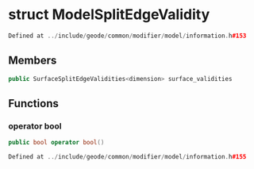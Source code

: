 # struct ModelSplitEdgeValidity

```cpp
Defined at ../include/geode/common/modifier/model/information.h#153
```

## Members

```cpp
public SurfaceSplitEdgeValidities<dimension> surface_validities

```



## Functions

### operator bool

```cpp
public bool operator bool()
```

```cpp
Defined at ../include/geode/common/modifier/model/information.h#155
```



